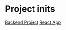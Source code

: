# Project inits 
[Backend Project](https://khalilstemmler.com/blogs/typescript/node-starter-project/)
[React App](https://create-react-app.dev/docs/adding-typescript/)
